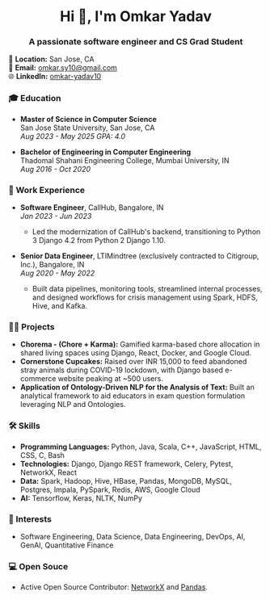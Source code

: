 <h1 align="center">Hi 👋, I'm Omkar Yadav</h1>
<h3 align="center">A passionate software engineer and CS Grad Student</h3>

📍 **Location:** San Jose, CA  
📧 **Email:** [omkar.sy10@gmail.com](mailto:omkar.sy10@gmail.com)  
🌐 **LinkedIn:** [omkar-yadav10](https://www.linkedin.com/in/omkar-yadav10/)  

### 🎓 Education
- **Master of Science in Computer Science**  
  San Jose State University, San Jose, CA  
  _Aug 2023 - May 2025_
  _GPA: 4.0_

- **Bachelor of Engineering in Computer Engineering**  
  Thadomal Shahani Engineering College, Mumbai University, IN  
  _Aug 2016 - Oct 2020_  

### 💼 Work Experience
- **Software Engineer**, CallHub, Bangalore, IN  
  _Jan 2023 - Jun 2023_  
  - Led the modernization of CallHub's backend, transitioning to Python 3 Django 4.2 from Python 2 Django 1.10.
 
- **Senior Data Engineer**, LTIMindtree (exclusively contracted to Citigroup, Inc.), Bangalore, IN  
  _Aug 2020 - May 2022_  
  - Built data pipelines, monitoring tools, streamlined internal processes, and designed workflows for crisis management using Spark, HDFS, Hive, and Kafka.

### 👨‍💻 Projects

- **Chorema - (Chore + Karma):** Gamified karma-based chore allocation in shared living spaces using Django, React, Docker, and Google Cloud.
- **Cornerstone Cupcakes:** Raised over INR 15,000 to feed abandoned stray animals during COVID-19 lockdown, with Django based e-commerce website peaking at ~500 users.
- **Application of Ontology-Driven NLP for the Analysis of Text:** Built an analytical framework to aid educators in exam question formulation leveraging NLP and Ontologies.

### 🛠️ Skills
- **Programming Languages:** Python, Java, Scala, C++, JavaScript, HTML, CSS, C, Bash
- **Technologies:** Django, Django REST framework, Celery, Pytest, NetworkX, React
- **Data:** Spark, Hadoop, Hive, HBase, Pandas, MongoDB, MySQL, Postgres, Impala, PySpark, Redis, AWS, Google Cloud
- **AI:** Tensorflow, Keras, NLTK, NumPy

### 🌱 Interests
- Software Engineering, Data Science, Data Engineering, DevOps, AI, GenAI, Quantitative Finance

### 💻 Open Souce
- Active Open Source Contributor: [NetworkX](https://github.com/networkx/networkx/pull/6948) and [Pandas](https://github.com/pandas-dev/pandas/pull/48376). 
